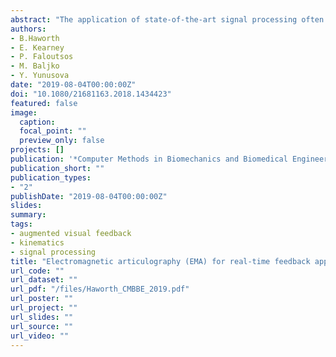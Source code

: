 ```yaml
---
abstract: "The application of state-of-the-art signal processing often differs between offline and online real-time application domains. Offline processing techniques may be used to accurately reduce signal noise and spot errors before analysis. However, without the global signal information available to offline processes, such techniques can be difficult to reproduce in online real-time applications. This paper presented methods that were developed to support a state-of-the-art computer-based speech therapy system. These methods included online head correction and low-pass filtering and aimed to reproduce offline processing data quality when using a real-time clinical feedback application. The adequacy of these methods was evaluated relative to the offline processing ‘gold’ standard and in a context of computing a specific kinematic parameter (i.e. articulatory working space). The results showed that the online real-time output values were highly correlated with the offline manually-processed values."
authors:
- B.Haworth
- E. Kearney
- P. Faloutsos
- M. Baljko
- Y. Yunusova
date: "2019-08-04T00:00:00Z"
doi: "10.1080/21681163.2018.1434423"
featured: false
image:
  caption: 
  focal_point: ""
  preview_only: false
projects: []
publication: '*Computer Methods in Biomechanics and Biomedical Engineering: Imaging & Visualization, 7*(4)'
publication_short: ""
publication_types:
- "2"
publishDate: "2019-08-04T00:00:00Z"
slides: 
summary:
tags:
- augmented visual feedback
- kinematics
- signal processing
title: "Electromagnetic articulography (EMA) for real-time feedback application: Computational techniques"
url_code: ""
url_dataset: ""
url_pdf: "/files/Haworth_CMBBE_2019.pdf"
url_poster: ""
url_project: ""
url_slides: ""
url_source: ""
url_video: ""
---
```

